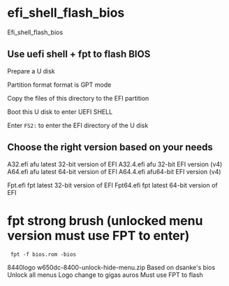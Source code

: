 # efi_shell_flash_bios
Efi_shell_flash_bios

## Use uefi shell + fpt to flash BIOS

Prepare a U disk

Partition format format is GPT mode

Copy the files of this directory to the EFI partition

Boot this U disk to enter UEFI SHELL

Enter `FS2:` to enter the EFI directory of the U disk

## Choose the right version based on your needs

A32.efi afu latest 32-bit version of EFI
A32.4.efi afu 32-bit EFI version (v4)
A64.efi afu latest 64-bit version of EFI
A64.4.efi afu64-bit EFI version (v4)

Fpt.efi fpt latest 32-bit version of EFI
Fpt64.efi fpt latest 64-bit version of EFI


# fpt strong brush (unlocked menu version must use FPT to enter)

` fpt -f bios.rom -bios`

8440logo w650dc-8400-unlock-hide-menu.zip
Based on dsanke's bios
Unlock all menus
Logo change to gigas auros
Must use FPT to flash